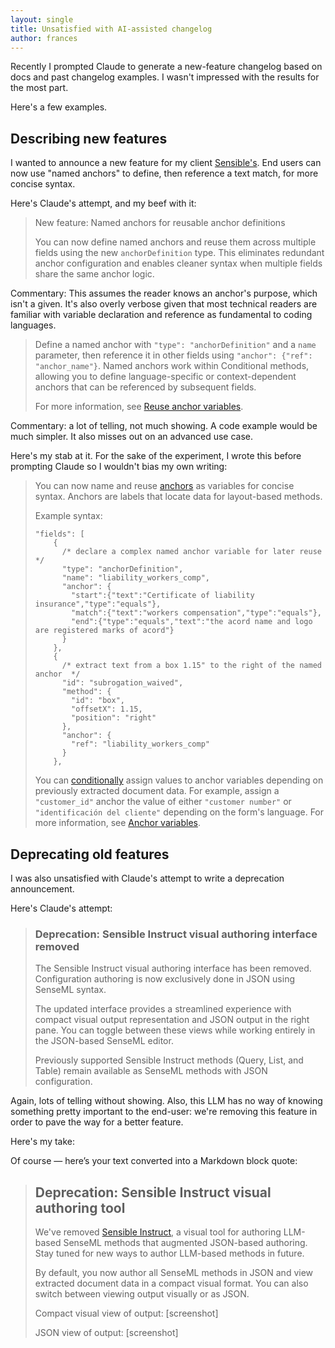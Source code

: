 ```yaml
---
layout: single
title: Unsatisfied with AI-assisted changelog
author: frances
---
```


Recently I prompted Claude to generate a new-feature changelog based on docs and past changelog examples. I wasn't impressed with the results for the most part.

Here's a few examples.



## Describing new features

I wanted to announce a new feature for my client [Sensible's](https://sensible.so/). End users can now use "named anchors" to define, then reference a text match, for more concise syntax.

Here's Claude's attempt, and my beef with it:



> New feature: Named anchors for reusable anchor definitions
>
> You can now define named anchors and reuse them across multiple fields using the new `anchorDefinition` type. This eliminates redundant anchor configuration and enables cleaner syntax when multiple fields share the same anchor logic.

Commentary: This assumes the reader knows an anchor's purpose, which isn't a given. It's also overly verbose given that most technical readers are familiar with variable declaration and reference as fundamental to coding languages.


> Define a named anchor with `"type": "anchorDefinition"` and a `name` parameter, then reference it in other fields using `"anchor": {"ref": "anchor_name"}`. Named anchors work within Conditional methods, allowing you to define language-specific or context-dependent anchors that can be referenced by subsequent fields.
>
> For more information, see [Reuse anchor variables](https://docs.sensible.so/docs/anchor#reuse-anchor-variables).

Commentary: a lot of telling, not much showing. A code example would be much simpler. It also misses out on an advanced use case.

Here's my stab at it. For the sake of the experiment, I wrote this before prompting Claude so I wouldn't bias my own writing:



> You can now name and reuse [anchors](doc:anchor) as variables for concise syntax. Anchors are labels that locate data for layout-based methods.
>
> Example syntax:
>
> ```
> "fields": [
>     {
>       /* declare a complex named anchor variable for later reuse */
>       "type": "anchorDefinition",
>       "name": "liability_workers_comp",
>       "anchor": {
>         "start":{"text":"Certificate of liability insurance","type":"equals"},
>         "match":{"text":"workers compensation","type":"equals"},
>         "end":{"type":"equals","text":"the acord name and logo are registered marks of acord"}
>       }
>     },
>     {
>       /* extract text from a box 1.15" to the right of the named anchor  */
>       "id": "subrogation_waived",
>       "method": {
>         "id": "box",
>         "offsetX": 1.15,
>         "position": "right"
>       },
>       "anchor": {
>         "ref": "liability_workers_comp"
>       }
>     },
> ```
>
> You can [conditionally](doc:conditional) assign values to anchor variables depending on previously extracted document data. For example, assign a `"customer_id"` anchor the value of either `"customer number"` or `"identificación del cliente"` depending on the form's language. For more information, see [Anchor variables](doc:anchor-nuances).

## Deprecating old features

I was also unsatisfied with Claude's attempt to write a deprecation announcement.

Here's Claude's attempt:



> ### Deprecation: Sensible Instruct visual authoring interface removed
>
> The Sensible Instruct visual authoring interface has been removed. Configuration authoring is now exclusively done in JSON using SenseML syntax.
>
> The updated interface provides a streamlined experience with compact visual output representation and JSON output in the right pane. You can toggle between these views while working entirely in the JSON-based SenseML editor.
>
> Previously supported Sensible Instruct methods (Query, List, and Table) remain available as SenseML methods with JSON configuration.

Again, lots of telling without showing. Also, this LLM has no way of knowing something pretty important to the end-user: we're removing this feature in order to pave the way for a better feature.


Here's my take:

Of course — here’s your text converted into a Markdown block quote:

> ## Deprecation: Sensible Instruct visual authoring tool
>
> We've removed [Sensible Instruct](doc:https://docs.sensible.so/changelog/april-2023#visual-authoring-with-gpt-4-sensible-instruct), a visual tool for authoring LLM-based SenseML methods that augmented JSON-based authoring. Stay tuned for new ways to author LLM-based methods in future.
>
> By default, you now author all SenseML methods in JSON and view extracted document data in a compact visual format. You can also switch between viewing output visually or as JSON.
>
> Compact visual view of output:
> \[screenshot]
>
> JSON view of output:
> \[screenshot]
